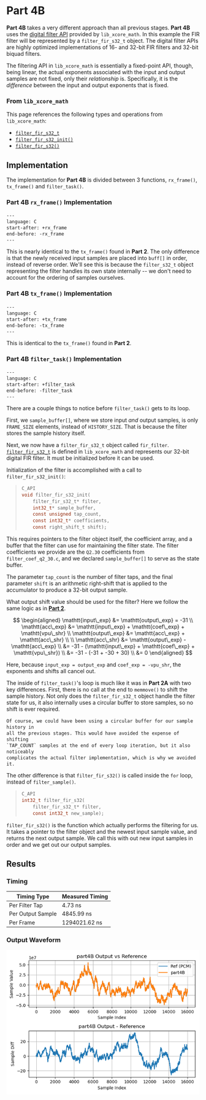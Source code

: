 
# Part 4B

**Part 4B** takes a very different approach than all previous stages. **Part
4B** uses the [digital filter
API](https://github.com/xmos/lib_xcore_math/blob/v2.1.1/lib_xcore_math/api/xmath/filter.h)
provided by `lib_xcore_math`. In this example the FIR filter will be represented
by a `filter_fir_s32_t` object. The digital filter APIs are highly optimized
implementations of 16- and 32-bit FIR filters and 32-bit biquad filters.

The filtering API in `lib_xcore_math` is essentially a fixed-point API, though,
being linear, the actual exponents associated with the input and output samples
are not fixed, only their _relationship_ is. Specifically, it is the
_difference_ between the input and output exponents that is fixed.

### From `lib_xcore_math`

This page references the following types and operations from `lib_xcore_math`:

* [`filter_fir_s32_t`](https://github.com/xmos/lib_xcore_math/blob/v2.1.1/lib_xcore_math/api/xmath/filter.h#L19-L275)
* [`filter_fir_s32_init()`](https://github.com/xmos/lib_xcore_math/blob/v2.1.1/lib_xcore_math/api/xmath/filter.h#L278-L307)
* [`filter_fir_s32()`](https://github.com/xmos/lib_xcore_math/blob/v2.1.1/lib_xcore_math/api/xmath/filter.h#L329-L350)


## Implementation

The implementation for **Part 4B** is divided between 3 functions,
`rx_frame()`, `tx_frame()` and `filter_task()`.

### **Part 4B** `rx_frame()` Implementation

```{literalinclude} ../src/part4B/part4B.c
---
language: C
start-after: +rx_frame
end-before: -rx_frame
---
```

This is nearly identical to the `tx_frame()` found in **Part 2**. The only
difference is that the newly received input samples are placed into `buff[]` in
order, instead of reverse order. We'll see this is because the `filter_s32_t`
object representing the filter handles its own state internally -- we don't need
to account for the ordering of samples ourselves.


### **Part 4B** `tx_frame()` Implementation

```{literalinclude} ../src/part4B/part4B.c
---
language: C
start-after: +tx_frame
end-before: -tx_frame
---
```

This is identical to the `tx_frame()` found in **Part 2**.


### **Part 4B** `filter_task()` Implementation

```{literalinclude} ../src/part4B/part4B.c
---
language: C
start-after: +filter_task
end-before: -filter_task
---
```

There are a couple things to notice before `filter_task()` gets to its loop.

First, we `sample_buffer[]`, where we store input _and_ output samples, is only
`FRAME_SIZE` elements, instead of `HISTORY_SIZE`. That is because the filter
stores the sample history itself.

Next, we now have a `filter_fir_s32_t` object called `fir_filter`.
[`filter_fir_s32_t`](TODO) is defined in `lib_xcore_math` and represents our
32-bit digital FIR filter. It must be initialized before it can be used.

Initialization of the filter is accomplished with a call to `filter_fir_s32_init()`:


> ```c
> C_API
> void filter_fir_s32_init(
>     filter_fir_s32_t* filter,
>     int32_t* sample_buffer,
>     const unsigned tap_count,
>     const int32_t* coefficients,
>     const right_shift_t shift);
> ```

This requires pointers to the filter object itself, the coefficient array, and a
buffer that the filter can use for maintaining the filter state. The filter
coefficients we provide are the `Q2.30` coefficients from
`filter_coef_q2_30.c`, and we declared `sample_buffer[]` to serve as the
state buffer.

The parameter `tap_count` is the number of filter taps, and the final parameter
`shift` is an arithmetic right-shift that is applied to the accumulator to
produce a 32-bit output sample.

What output shift value should be used for the filter?  Here we follow the same logic as in [**Part 2**](part2.md).

$$
\begin{aligned}
  \mathtt{input\_exp} &= \mathtt{output\_exp} = -31 \\
  \mathtt{acc\_exp} &= \mathtt{input\_exp} + \mathtt{coef\_exp} + \mathtt{vpu\_shr} \\
  \mathtt{output\_exp} &= \mathtt{acc\_exp} + \mathtt{acc\_shr} \\
  \\
  \mathtt{acc\_shr} &= \mathtt{output\_exp} - \mathtt{acc\_exp} \\
    &= -31 - (\mathtt{input\_exp} + \mathtt{coef\_exp} + \mathtt{vpu\_shr}) \\
    &= -31 - (-31 + -30 + 30) \\
    &= 0
\end{aligned}
$$

Here, because `input_exp = output_exp` and `coef_exp = -vpu_shr`, the exponents
and shifts all cancel out.

The inside of `filter_task()`'s loop is much like it was in **Part 2A** with two
key differences. First, there is no call at the end to `memmove()` to shift the
sample history. Not only does the `filter_fir_s32_t` object handle the filter
state for us, it also internally uses a circular buffer to store samples, so no
shift is ever required.

```{note} 
Of course, we could have been using a circular buffer for our sample history in
all the previous stages. This would have avoided the expense of shifting
`TAP_COUNT` samples at the end of every loop iteration, but it also noticeably
complicates the actual filter implementation, which is why we avoided it.
```


The other difference is that `filter_fir_s32()` is called inside the `for` loop,
instead of `filter_sample()`.


> ```c
> C_API
> int32_t filter_fir_s32(
>     filter_fir_s32_t* filter,
>     const int32_t new_sample);
> ```

`filter_fir_s32()` is the function which actually performs the filtering for us.
It takes a pointer to the filter object and the newest input sample value, and
returns the next output sample. We call this with out new input samples in order
and we get out our output samples.

## Results

### Timing

| Timing Type       | Measured Timing
|-------------------|-----------------------
| Per Filter Tap    | 4.73 ns
| Per Output Sample | 4845.99 ns
| Per Frame         | 1294021.62 ns

### Output Waveform

![**Part 4B** Output](img/part4B.png)